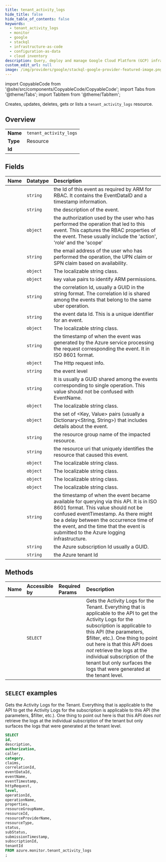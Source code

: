 ```yaml
---
title: tenant_activity_logs
hide_title: false
hide_table_of_contents: false
keywords:
  - tenant_activity_logs
  - monitor
  - google
  - stackql
  - infrastructure-as-code
  - configuration-as-data
  - cloud inventory
description: Query, deploy and manage Google Cloud Platform (GCP) infrastructure and resources using SQL
custom_edit_url: null
image: /img/providers/google/stackql-google-provider-featured-image.png
---
```


import CopyableCode from '@site/src/components/CopyableCode/CopyableCode';
import Tabs from '@theme/Tabs';
import TabItem from '@theme/TabItem';

Creates, updates, deletes, gets or lists a <code>tenant_activity_logs</code> resource.

## Overview
<table><tbody>
<tr><td><b>Name</b></td><td><code>tenant_activity_logs</code></td></tr>
<tr><td><b>Type</b></td><td>Resource</td></tr>
<tr><td><b>Id</b></td><td><CopyableCode code="azure.monitor.tenant_activity_logs" /></td></tr>
</tbody></table>

## Fields
| Name | Datatype | Description |
|:-----|:---------|:------------|
| <CopyableCode code="id" /> | `string` | the Id of this event as required by ARM for RBAC. It contains the EventDataID and a timestamp information. |
| <CopyableCode code="description" /> | `string` | the description of the event. |
| <CopyableCode code="authorization" /> | `object` | the authorization used by the user who has performed the operation that led to this event. This captures the RBAC properties of the event. These usually include the 'action', 'role' and the 'scope' |
| <CopyableCode code="caller" /> | `string` | the email address of the user who has performed the operation, the UPN claim or SPN claim based on availability. |
| <CopyableCode code="category" /> | `object` | The localizable string class. |
| <CopyableCode code="claims" /> | `object` | key value pairs to identify ARM permissions. |
| <CopyableCode code="correlationId" /> | `string` | the correlation Id, usually a GUID in the string format. The correlation Id is shared among the events that belong to the same uber operation. |
| <CopyableCode code="eventDataId" /> | `string` | the event data Id. This is a unique identifier for an event. |
| <CopyableCode code="eventName" /> | `object` | The localizable string class. |
| <CopyableCode code="eventTimestamp" /> | `string` | the timestamp of when the event was generated by the Azure service processing the request corresponding the event. It in ISO 8601 format. |
| <CopyableCode code="httpRequest" /> | `object` | The Http request info. |
| <CopyableCode code="level" /> | `string` | the event level |
| <CopyableCode code="operationId" /> | `string` | It is usually a GUID shared among the events corresponding to single operation. This value should not be confused with EventName. |
| <CopyableCode code="operationName" /> | `object` | The localizable string class. |
| <CopyableCode code="properties" /> | `object` | the set of <Key, Value> pairs (usually a Dictionary<String, String>) that includes details about the event. |
| <CopyableCode code="resourceGroupName" /> | `string` | the resource group name of the impacted resource. |
| <CopyableCode code="resourceId" /> | `string` | the resource uri that uniquely identifies the resource that caused this event. |
| <CopyableCode code="resourceProviderName" /> | `object` | The localizable string class. |
| <CopyableCode code="resourceType" /> | `object` | The localizable string class. |
| <CopyableCode code="status" /> | `object` | The localizable string class. |
| <CopyableCode code="subStatus" /> | `object` | The localizable string class. |
| <CopyableCode code="submissionTimestamp" /> | `string` | the timestamp of when the event became available for querying via this API. It is in ISO 8601 format. This value should not be confused eventTimestamp. As there might be a delay between the occurrence time of the event, and the time that the event is submitted to the Azure logging infrastructure. |
| <CopyableCode code="subscriptionId" /> | `string` | the Azure subscription Id usually a GUID. |
| <CopyableCode code="tenantId" /> | `string` | the Azure tenant Id |

## Methods
| Name | Accessible by | Required Params | Description |
|:-----|:--------------|:----------------|:------------|
| <CopyableCode code="list" /> | `SELECT` | <CopyableCode code="" /> | Gets the Activity Logs for the Tenant. Everything that is applicable to the API to get the Activity Logs for the subscription is applicable to this API (the parameters, $filter, etc.). One thing to point out here is that this API does *not* retrieve the logs at the individual subscription of the tenant but only surfaces the logs that were generated at the tenant level. |

## `SELECT` examples

Gets the Activity Logs for the Tenant. Everything that is applicable to the API to get the Activity Logs for the subscription is applicable to this API (the parameters, $filter, etc.). One thing to point out here is that this API does *not* retrieve the logs at the individual subscription of the tenant but only surfaces the logs that were generated at the tenant level.


```sql
SELECT
id,
description,
authorization,
caller,
category,
claims,
correlationId,
eventDataId,
eventName,
eventTimestamp,
httpRequest,
level,
operationId,
operationName,
properties,
resourceGroupName,
resourceId,
resourceProviderName,
resourceType,
status,
subStatus,
submissionTimestamp,
subscriptionId,
tenantId
FROM azure.monitor.tenant_activity_logs
;
```